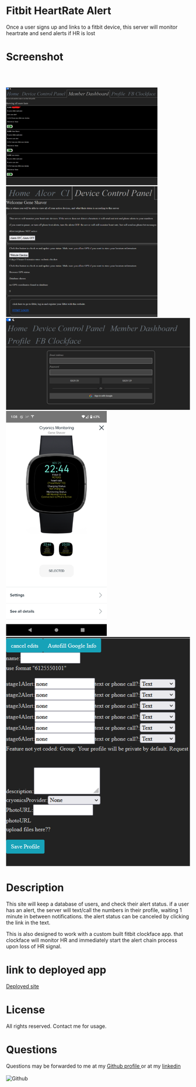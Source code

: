 # Fitbit HeartRate Alert
Once a user signs up and links to a fitbit device, this server will monitor heartrate and send alerts if HR is lost
# Screenshot
<br></br>
<p float="left">
      <img alt="screenshot /19.png" src="/19.png" width="415" />
      <img alt="screenshot /15.png" src="/15.png" width="415" />
      <img alt="screenshot /16.png" src="/16.png" width="830" />
      <img alt="screenshot /11.png" src="/11.png" width="276" />
      <img alt="screenshot /17.png" src="/17.png" width="553" />
</p>

# Description
This site will keep a database of users, and check their alert status. if a user has an alert, the server will text/call the numbers in their profile, waiting 1 minute in between notifications. the alert status can be canceled by clicking the link in the text. 

This is also designed to work with a custom built fitbit clockface app. that clockface will monitor HR and immediately start the alert chain process upon loss of HR signal. 
# link to deployed app
<a href='https://cryonics-member-response-info.herokuapp.com/publicHomePage'>Deployed site </a>

# License
All rights reserved. Contact me for usage. 
# Questions
 Questions may be forwarded to me at my 
<a href='https://github.com/gshaver82'>Github profile </a>
or at my 
<a href='https://www.linkedin.com/in/gene-shaver-7b574b1a4/'>linkedin</a>
<br></br>
<img src='https://avatars.githubusercontent.com/u/52022933?v=4' alt=Github profile picture width=100>